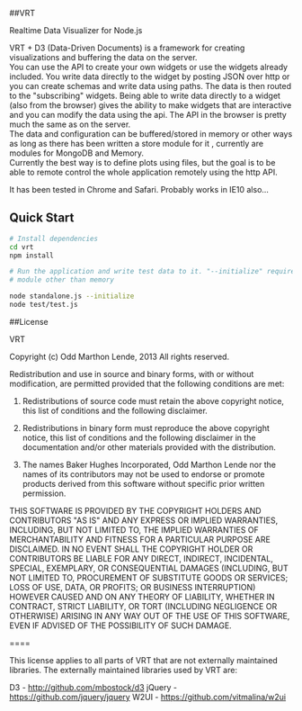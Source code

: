 ##VRT

Realtime Data Visualizer for Node.js
<p>VRT + D3 (Data-Driven Documents) is a framework for creating visualizations and buffering the data on the server.<br />
You can use the API to create your own widgets or use the widgets already included. You write data directly to the widget by posting JSON 
over http or you can create schemas and write data using paths. The data is then routed to the "subscribing" widgets. Being able to write 
data directly to a widget (also from the browser) gives the ability to make widgets that are interactive and you can modify the data using 
the api. The API in the browser is pretty much the same as on the server. <br />
The data and configuration can be buffered/stored in memory or other ways as long as there has been written a store module for it , currently are modules for MongoDB and Memory. <br />
Currently the best way is to define plots using files, but the goal is to be able to remote control the whole application remotely using the http API.
</p>
<p>
It has been tested in Chrome and Safari. Probably works in IE10 also...
</p>

## Quick Start

```bash
# Install dependencies
cd vrt
npm install

# Run the application and write test data to it. "--initialize" required only at first boot to load configuration files from disk if using a storage
# module other than memory

node standalone.js --initialize
node test/test.js

```
##License

VRT

Copyright (c) Odd Marthon Lende, 2013
All rights reserved.

Redistribution and use in source and binary forms, with or without modification, are permitted provided that the following conditions are met:

1. Redistributions of source code must retain the above copyright notice, this list of conditions and the following disclaimer.

2. Redistributions in binary form must reproduce the above copyright notice, this list of conditions and the following disclaimer in the documentation and/or other materials provided with the distribution.

3. The names Baker Hughes Incorporated, Odd Marthon Lende nor the names of its contributors may not be used to endorse or promote products derived from this software without specific prior written permission.

THIS SOFTWARE IS PROVIDED BY THE COPYRIGHT HOLDERS AND CONTRIBUTORS "AS IS" AND ANY EXPRESS OR IMPLIED WARRANTIES, INCLUDING, BUT NOT LIMITED TO, THE IMPLIED WARRANTIES OF MERCHANTABILITY AND FITNESS FOR A PARTICULAR PURPOSE ARE DISCLAIMED. IN NO EVENT SHALL THE COPYRIGHT HOLDER OR CONTRIBUTORS BE LIABLE FOR ANY DIRECT, INDIRECT, INCIDENTAL, SPECIAL, EXEMPLARY, OR CONSEQUENTIAL DAMAGES (INCLUDING, BUT NOT LIMITED TO, PROCUREMENT OF SUBSTITUTE GOODS OR SERVICES; LOSS OF USE, DATA, OR PROFITS; OR BUSINESS INTERRUPTION) HOWEVER CAUSED AND ON ANY THEORY OF LIABILITY, WHETHER IN CONTRACT, STRICT LIABILITY, OR TORT (INCLUDING NEGLIGENCE OR OTHERWISE) ARISING IN ANY WAY OUT OF THE USE OF THIS SOFTWARE, EVEN IF ADVISED OF THE POSSIBILITY OF SUCH DAMAGE.

====

This license applies to all parts of VRT that are not externally
maintained libraries. The externally maintained libraries used by VRT are:

D3     - http://github.com/mbostock/d3
jQuery - https://github.com/jquery/jquery
W2UI   - https://github.com/vitmalina/w2ui

